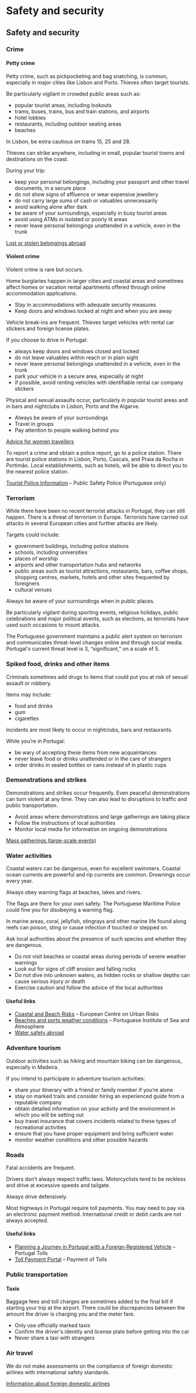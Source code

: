 # Safety and security

## Safety and security

### Crime

#### Petty crime

Petty crime, such as pickpocketing and bag snatching, is common, especially in major cities like Lisbon and Porto. Thieves often target tourists.

Be particularly vigilant in crowded public areas such as:

* popular tourist areas, including lookouts
* trams, buses, trains, bus and train stations, and airports
* hotel lobbies
* restaurants, including outdoor seating areas
* beaches

In Lisbon, be extra cautious on trams 15, 25 and 28.

Thieves can strike anywhere, including in small, popular tourist towns and destinations on the coast.

During your trip:

* keep your personal belongings, including your passport and other travel documents, in a secure place
* do not show signs of affluence or wear expensive jewellery
* do not carry large sums of cash or valuables unnecessarily
* avoid walking alone after dark
* be aware of your surroundings, especially in busy tourist areas
* avoid using ATMs in isolated or poorly lit areas
* never leave personal belongings unattended in a vehicle, even in the trunk

[Lost or stolen belongings abroad](https://travel.gc.ca/assistance/emergency-info/stolen-belongings)

#### Violent crime

Violent crime is rare but occurs.

Home burglaries happen in larger cities and coastal areas and sometimes affect homes or vacation rental apartments offered through online accommodation applications.

* Stay in accommodations with adequate security measures
* Keep doors and windows locked at night and when you are away

Vehicle break-ins are frequent. Thieves target vehicles with rental car stickers and foreign license plates.

If you choose to drive in Portugal:

* always keep doors and windows closed and locked
* do not leave valuables within reach or in plain sight
* never leave personal belongings unattended in a vehicle, even in the trunk
* park your vehicle in a secure area, especially at night
* if possible, avoid renting vehicles with identifiable rental car company stickers

Physical and sexual assaults occur, particularly in popular tourist areas and in bars and nightclubs in Lisbon, Porto and the Algarve.

* Always be aware of your surroundings
* Travel in groups
* Pay attention to people walking behind you

[Advice for women travellers](https://travel.gc.ca/travelling/health-safety/advice-for-women-travellers "Advice for women travellers")

To report a crime and obtain a police report, go to a police station. There are tourist police stations in Lisbon, Porto, Cascais, and Praia da Rocha in Portimão. Local establishments, such as hotels, will be able to direct you to the nearest police station.

[Tourist Police Information](https://www.psp.pt/Pages/onde-estamos.aspx?lang=pt&f=turismo) – Public Safety Police (Portuguese only)

### Terrorism

While there have been no recent terrorist attacks in Portugal, they can still happen. There is a threat of terrorism in Europe. Terrorists have carried out attacks in several European cities and further attacks are likely.

Targets could include:

* government buildings, including police stations
* schools, including universities
* places of worship
* airports and other transportation hubs and networks
* public areas such as tourist attractions, restaurants, bars, coffee shops, shopping centres, markets, hotels and other sites frequented by foreigners
* cultural venues

Always be aware of your surroundings when in public places.

Be particularly vigilant during sporting events, religious holidays, public celebrations and major political events, such as elections, as terrorists have used such occasions to mount attacks.

The Portuguese government maintains a public alert system on terrorism and communicates threat-level changes online and through social media. Portugal's current threat level is 3, “significant,” on a scale of 5.

### Spiked food, drinks and other items

Criminals sometimes add drugs to items that could put you at risk of sexual assault or robbery.

Items may include:

* food and drinks
* gum
* cigarettes

Incidents are most likely to occur in nightclubs, bars and restaurants.

While you’re in Portugal:

* be wary of accepting these items from new acquaintances
* never leave food or drinks unattended or in the care of strangers
* order drinks in sealed bottles or cans instead of in plastic cups

### Demonstrations and strikes

Demonstrations and strikes occur frequently. Even peaceful demonstrations can turn violent at any time. They can also lead to disruptions to traffic and public transportation.

* Avoid areas where demonstrations and large gatherings are taking place
* Follow the instructions of local authorities
* Monitor local media for information on ongoing demonstrations

[Mass gatherings (large-scale events)](https://travel.gc.ca/travelling/health-safety/mass-gatherings)

### Water activities

Coastal waters can be dangerous, even for excellent swimmers. Coastal ocean currents are powerful and rip currents are common. Drownings occur every year.

Always obey warning flags at beaches, lakes and rivers.

The flags are there for your own safety. The Portuguese Maritime Police could fine you for disobeying a warning flag.

In marine areas, coral, jellyfish, stingrays and other marine life found along reefs can poison, sting or cause infection if touched or stepped on.

Ask local authorities about the presence of such species and whether they are dangerous.

* Do not visit beaches or coastal areas during periods of severe weather warnings
* Look out for signs of cliff erosion and falling rocks
* Do not dive into unknown waters, as hidden rocks or shallow depths can cause serious injury or death
* Exercise caution and follow the advice of the local authorities

#### Useful links

* [Coastal and Beach Risks](http://www.ceru-europa.pt/pt/downloads/Guia_FINAL_EN.pdf) – European Centre on Urban Risks
* [Beaches and ports weather conditions](https://www.ipma.pt/en/maritima/costeira/) – Portuguese Institute of Sea and Atmosphere
* [Water safety abroad](https://travel.gc.ca/travelling/health-safety/water-safety)

### Adventure tourism

Outdoor activities such as hiking and mountain biking can be dangerous, especially in Madeira.

If you intend to participate in adventure tourism activities:

* share your itinerary with a friend or family member if you’re alone
* stay on marked trails and consider hiring an experienced guide from a reputable company
* obtain detailed information on your activity and the environment in which you will be setting out
* buy travel insurance that covers incidents related to these types of recreational activities
* ensure that you have proper equipment and bring sufficient water
* monitor weather conditions and other possible hazards

### Roads

Fatal accidents are frequent.

Drivers don’t always respect traffic laws. Motorcyclists tend to be reckless and drive at excessive speeds and tailgate.

Always drive defensively.

Most highways in Portugal require toll payments. You may need to pay via an electronic payment method. International credit or debit cards are not always accepted.

#### Useful links

* [Planning a Journey in Portugal with a Foreign-Registered Vehicle](https://www.portugaltolls.com/en) – Portugal Tolls
* [Toll Payment Portal](https://www.pagamentodeportagens.pt/PPPHome.aspx) – Payment of Tolls

### Public transportation

#### Taxis

Baggage fees and toll charges are sometimes added to the final bill if starting your trip at the airport. There could be discrepancies between the amount the driver is charging you and the meter fare.

* Only use officially marked taxis
* Confirm the driver's identity and license plate before getting into the car
* Never share a taxi with strangers

### Air travel

We do not make assessments on the compliance of foreign domestic airlines with international safety standards.

[Information about foreign domestic airlines](https://travel.gc.ca/air/in-flight-safety#other)